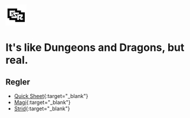 ![GitHub Logo](/images/osr-logo.png) 

# It's like Dungeons and Dragons, but real.

## Regler
* [Quick Sheet](/pdfs/fantasy-regler.pdf){:target="_blank"}
* [Magi](/rules/rules-magic-index.md){:target="_blank"}
* [Strid](/rules/rules-combat-index.md){:target="_blank"}
